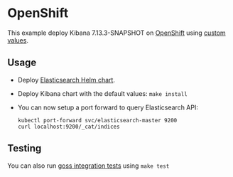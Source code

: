 # OpenShift

This example deploy Kibana 7.13.3-SNAPSHOT on [OpenShift][] using [custom values][].

## Usage

* Deploy [Elasticsearch Helm chart][].

* Deploy Kibana chart with the default values: `make install`

* You can now setup a port forward to query Elasticsearch API:

  ```
  kubectl port-forward svc/elasticsearch-master 9200
  curl localhost:9200/_cat/indices
  ```

## Testing

You can also run [goss integration tests][] using `make test`


[custom values]: https://github.com/elastic/helm-charts/tree/7.13/elasticsearch/examples/openshift/values.yaml
[elasticsearch helm chart]: https://github.com/elastic/helm-charts/tree/7.13/elasticsearch/examples/openshift/
[goss integration tests]: https://github.com/elastic/helm-charts/tree/7.13/elasticsearch/examples/openshift/test/goss.yaml
[openshift]: https://www.openshift.com/
